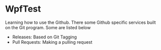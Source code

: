 # WpfTest
Learning how to use the Github. There some Github specific services built on the Git program.
Some are listed below
* Releases: Based on Git Tagging
* Pull Requests: Making a pulling request
